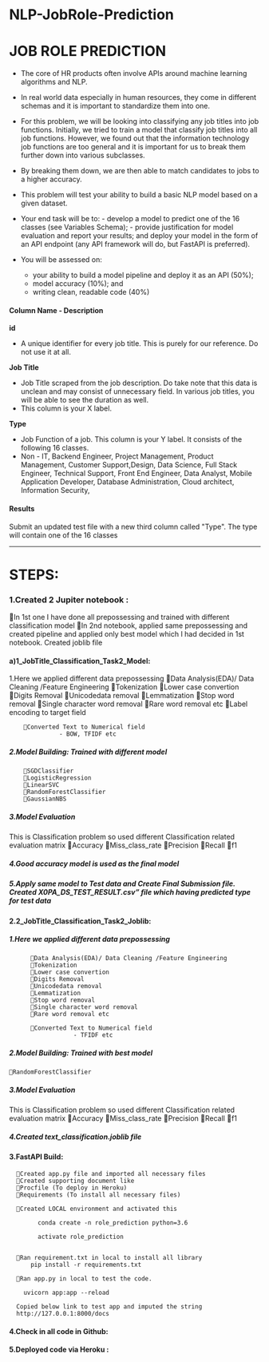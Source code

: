 # NLP-JobRole-Prediction

# JOB ROLE PREDICTION
- The core of HR products often involve APIs around machine learning algorithms and NLP.
- In real world data especially in human resources, they come in different schemas and it is important to standardize them into one.
- For this problem, we will be looking into classifying any job titles into job functions. Initially, we tried to train a model that classify job titles into all job functions. However, we found out that the information technology job functions are too general and it is important for us to break them further down into various subclasses.
- By breaking them down, we are then able to match candidates to jobs to a higher accuracy.
- This problem will test your ability to build a basic NLP model based on a given dataset.
- Your end task will be to: - develop a model to predict one of the 16 classes (see Variables Schema); - provide justification for model evaluation and report your results; and
deploy your model in the form of an API endpoint (any API framework will do, but FastAPI is preferred).

- You will be assessed on:

    - your ability to build a model pipeline and deploy it as an API (50%);
    - model accuracy (10%); and
    - writing clean, readable code (40%)
 
 
#### Column Name - Description
**id**
  - A unique identifier for every job title. This is purely for our reference. Do not use it at all.
  
**Job Title**
  - Job Title scraped from the job description. Do take note that this data is unclean and may consist of unnecessary field. In various job titles, you will be able to see the duration as well. 
  - This column is your X label.
  
**Type**
  - Job Function of a job. This column is your Y label. It consists of the following 16 classes. 
  - Non - IT, Backend Engineer, Project Management, Product Management, Customer Support,Design, Data Science, Full Stack Engineer, Technical Support, Front End Engineer, Data  Analyst, Mobile Application Developer, Database Administration, Cloud architect, Information Security,
  
#### Results
Submit an updated test file with a new third column called "Type". The type will contain one of the 16 classes



-------------------------------------------------------------------------


# STEPS:

### 1.Created 2 Jupiter notebook :

In 1st one I have done all prepossessing and trained with different classification model
In 2nd notebook, applied same prepossessing and created pipeline and applied only best model which I had decided in 1st notebook. Created joblib file

#### a)1_JobTitle_Classification_Task2_Model:

1.Here we applied different data prepossessing 
        Data Analysis(EDA)/ Data Cleaning /Feature Engineering 
        Tokenization
        Lower case convertion
        Digits Removal
        Unicodedata removal
        Lemmatization
        Stop word removal
        Single character word removal
        Rare word removal etc
        Label encoding to target field
			
        Converted Text to Numerical field
  				  - BOW, TFIDF etc

##### 2.Model Building: Trained with different model  

        SGDClassifier
        LogisticRegression
        LinearSVC
        RandomForestClassifier
        GaussianNBS

##### 3.Model Evaluation
This is Classification problem so used different Classification related evaluation matrix
        Accuracy
        Miss_class_rate
        Precision
        Recall
        f1

##### 4.Good accuracy model is used as the final model

##### 5.Apply same model to Test data and Create Final Submission file. Created X0PA_DS_TEST_RESULT.csv” file which having predicted type for test data


#### 2.2_JobTitle_Classification_Task2_Joblib:

##### 1.Here we applied different data prepossessing 
          Data Analysis(EDA)/ Data Cleaning /Feature Engineering 
          Tokenization
          Lower case convertion
          Digits Removal
          Unicodedata removal
          Lemmatization
          Stop word removal
          Single character word removal
          Rare word removal etc

          Converted Text to Numerical field
                      - TFIDF etc

##### 2.Model Building: Trained with best model  

    RandomForestClassifier

##### 3.Model Evaluation
This is Classification problem so used different Classification related evaluation matrix
        Accuracy
        Miss_class_rate
        Precision
        Recall
        f1

##### 4.Created text_classification.joblib file



#### 3.FastAPI Build:

      Created app.py file and imported all necessary files
      Created supporting document like 
      Procfile (To deploy in Heroku)
      Requirements (To install all necessary files)

      Created LOCAL environment and activated this

            conda create -n role_prediction python=3.6

            activate role_prediction 


      Ran requirement.txt in local to install all library
          pip install -r requirements.txt

      Ran app.py in local to test the code.

        uvicorn app:app --reload

      Copied below link to test app and imputed the string
      http://127.0.0.1:8000/docs

#### 4.Check in all code in Github:


#### 5.Deployed code via Heroku :
